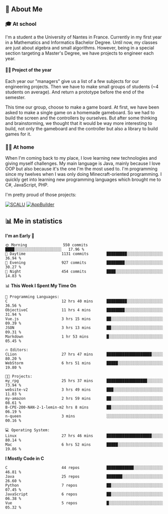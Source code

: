 ## 👀 About Me

### 🎓 At school

I'm a student a the University of Nantes in France. Currently in my first year in a Mathematics and Informatics Bachelor Degree. Until now, my classes are just about algebra and small algorithms. However, being in a special section targeting a Master's Degree, we have projects to engineer each year. 

#### 🔧🔬 Project of the year

Each year our "managers" give us a list of a few subjects for our engineering projects. Then we have to make small groups of students (~4 students on average). And return a prototype before the end of the semester.

This time our group, choose to make a game board. At first, we have been asked to make a single game on a homemade gameboard. So we had to build the screen and the controllers by ourselves. 
But after some thinking and brainstorming, we thought that it would be way more interesting to build, not only the gameboard and the controller but also a library to build games for it.

### 👨‍💻 At home

When I'm coming back to my place, I love learning new technologies and giving myself challenges. My main language is Java, mainly because I love OOP but also because it's the one I'm the most used to. I'm programming since my twelves when I was only doing Minecraft-oriented programming.  I quickly get into learning new programming languages which brought me to C#, JavaScript, PHP. 

I'm pretty proud of those projects:

[![SCALU](https://github-readme-stats.vercel.app/api/pin?username=renardfute&repo=SCALU)](https://github.com/renardfute/scalu)
[![AppBuilder](https://github-readme-stats.vercel.app/api/pin?username=pulsedev2&repo=AppBuilder)](https://github.com/pulsedev2/AppBuilder)

## 📊 Me in statistics
<!--START_SECTION:waka-->
**I'm an Early 🐤** 

```text
🌞 Morning                550 commits         ████░░░░░░░░░░░░░░░░░░░░░   17.96 % 
🌆 Daytime                1131 commits        █████████░░░░░░░░░░░░░░░░   36.94 % 
🌃 Evening                927 commits         ████████░░░░░░░░░░░░░░░░░   30.27 % 
🌙 Night                  454 commits         ████░░░░░░░░░░░░░░░░░░░░░   14.83 % 
```


📊 **This Week I Spent My Time On** 

```text
💬 Programming Languages: 
C                        12 hrs 40 mins      █████████░░░░░░░░░░░░░░░░   36.56 % 
ObjectiveC               11 hrs 4 mins       ████████░░░░░░░░░░░░░░░░░   31.94 % 
Vue.js                   3 hrs 15 mins       ██░░░░░░░░░░░░░░░░░░░░░░░   09.39 % 
JSON                     3 hrs 13 mins       ██░░░░░░░░░░░░░░░░░░░░░░░   09.31 % 
Markdown                 1 hr 53 mins        █░░░░░░░░░░░░░░░░░░░░░░░░   05.45 % 

🔥 Editors: 
CLion                    27 hrs 47 mins      ████████████████████░░░░░   80.20 % 
WebStorm                 6 hrs 51 mins       █████░░░░░░░░░░░░░░░░░░░░   19.80 % 

🐱‍💻 Projects: 
my_rpg                   25 hrs 37 mins      ██████████████████░░░░░░░   73.94 % 
website-v2               3 hrs 49 mins       ███░░░░░░░░░░░░░░░░░░░░░░   11.03 % 
my-amazon                2 hrs 59 mins       ██░░░░░░░░░░░░░░░░░░░░░░░   08.61 % 
B-CPE-200-NAN-2-1-lemin-m2 hrs 8 mins        ██░░░░░░░░░░░░░░░░░░░░░░░   06.19 % 
n-queen                  3 mins              ░░░░░░░░░░░░░░░░░░░░░░░░░   00.16 % 

💻 Operating System: 
Linux                    27 hrs 46 mins      ████████████████████░░░░░   80.14 % 
Mac                      6 hrs 52 mins       █████░░░░░░░░░░░░░░░░░░░░   19.86 % 
```

**I Mostly Code in C** 

```text
C                        44 repos            ████████████░░░░░░░░░░░░░   46.81 % 
Java                     25 repos            ███████░░░░░░░░░░░░░░░░░░   26.60 % 
Python                   7 repos             ██░░░░░░░░░░░░░░░░░░░░░░░   07.45 % 
JavaScript               6 repos             ██░░░░░░░░░░░░░░░░░░░░░░░   06.38 % 
Vue                      5 repos             █░░░░░░░░░░░░░░░░░░░░░░░░   05.32 % 
```




<!--END_SECTION:waka-->
